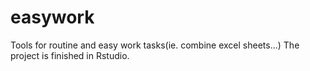 # easywork
Tools for routine and easy work tasks(ie. combine excel sheets...)
The project is finished in Rstudio.
